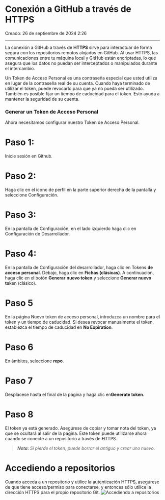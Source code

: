 # Conexión a GitHub a través de HTTPS

Creado: 26 de septiembre de 2024 2:26

---

La conexión a GitHub a través de **HTTPS** sirve para interactuar de forma segura con los repositorios remotos alojados en GitHub. Al usar HTTPS, las comunicaciones entre tu máquina local y GitHub están encriptadas, lo que asegura que los datos no puedan ser interceptados o manipulados durante el intercambio.

Un Token de Acceso Personal es una contraseña especial que usted utiliza en lugar de la contraseña real de su cuenta. Cuando haya terminado de utilizar el token, puede revocarlo para que ya no pueda ser utilizado. También es posible fijar un tiempo de caducidad para el token. Esto ayuda a mantener la seguridad de su cuenta.

### Generar un Token de Acceso Personal

Ahora necesitamos configurar nuestro Token de Acceso Personal.

# Paso 1:

Inicie sesión en Github.

# Paso 2:

Haga clic en el icono de perfil en la parte superior derecha de la pantalla y seleccione Configuración.

# Paso 3:

En la pantalla de Configuración, en el lado izquierdo haga clic en Configuración de Desarrollador.

# Paso 4:

En la pantalla de Configuración del desarrollador, haga clic en Tokens **de acceso personal**. Debajo, haga clic en **Fichas (clásicas)**. A continuación, haga clic en el botón **Generar** **nuevo token** y seleccione **Generar nuevo to**ken (clásico).

# Paso 5

En la página Nuevo token de acceso personal, introduzca un nombre para el token y un tiempo de caducidad. Si desea revocar manualmente el token, establezca el tiempo de caducidad en **No Expiration**.

# Paso 6

En ámbitos, seleccione **repo**.

# Paso 7

Desplácese hasta el final de la página y haga clic en**Generate token**.

# Paso 8

El token ya está generado. Asegúrese de copiar y tomar nota del token, ya que se ocultará al salir de la página. Este token puede utilizarse ahora cuando se conecte a un repositorio a través de HTTPS.

> ***Nota:** Si pierde el token, puede borrar el antiguo y crear uno nuevo.*
> 

# Accediendo a repositorios

Cuando acceda a un repositorio y utilice la autenticación HTTPS, asegúrese de que tiene acceso/permiso para conectarse, y entonces sólo utilice la dirección HTTPS para el propio repositorio Git. 
![Accediendo a repositorios](github-http-conexion.webp)